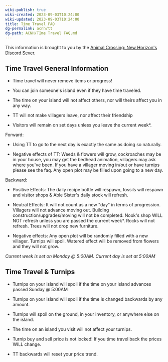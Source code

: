 ```yaml
---
wiki-publish: true
wiki-created: 2023-09-03T10:24:00
wiki-updated: 2023-09-03T10:24:00
title: Time Travel FAQ
dg-permalink: acnh/tt
dg-path: ACNH/TIme Travel FAQ.md
---
```

This information is brought to you by the <a href="https://discord.gg/acnh" target="_blank">Animal Crossing: New Horizon's Discord Sever</a>.

## Time Travel General Information
- Time travel will never remove items or progress!

- You can join someone's island even if they have time traveled.

- The time on your island will not affect others, nor will theirs affect you in any way.

- TT will not make villagers leave, nor affect their friendship

- Visitors will remain on set days unless you leave the current week*.

Forward:
- Using TT to go to the next day is exactly the same as doing so naturally.

- Negative effects of TT: Weeds & flowers will grow, cockroaches may be in your house, you may get the bedhead animation, villagers may ask where you've been. If you have a villager moving in/out or have turnips please see the faq. Any open plot may be filled upon going to a new day.

Backward:
- Positive Effects: The daily recipe bottle will respawn, fossils will respawn and visitor shops & Able Sister's daily stock will refresh.

- Neutral Effects: It will not count as a new "day" in terms of progression. Villagers will not advance moving out. Building construction/upgrades/moving will not be completed. Nook's shop WILL NOT refresh unless you are passed the current week*. Rocks will not refresh. Trees will not drop new furniture.

- Negative effects: Any open plot will be randomly filled with a new villager. Turnips will spoil. Watered effect will be removed from flowers and they will not grow.

*Current week is set on Monday @ 5:00AM. Current day is set at 5:00AM*
## Time Travel & Turnips
- Turnips on your island will spoil if the time on your island advances passed Sunday @ 5:00AM

- Turnips on your island will spoil if the time is changed backwards by any amount.

- Turnips will spoil on the ground, in your inventory, or anywhere else on the island.

- The time on an island you visit will not affect your turnips.

- Turnip buy and sell price is not locked! If you time travel back the prices WILL change.

- TT backwards will reset your price trend.

